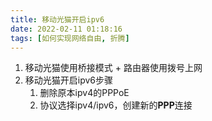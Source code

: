 ```yaml
---
title: 移动光猫开启ipv6
date: 2022-02-11 01:18:16
tags: [如何实现网络自由, 折腾]
---
```


1.  移动光猫使用桥接模式 + 路由器使用拨号上网
2.  移动光猫开启ipv6步骤
    1.  删除原本ipv4的PPPoE
    2.  协议选择ipv4/ipv6，创建新的**PPP**连接